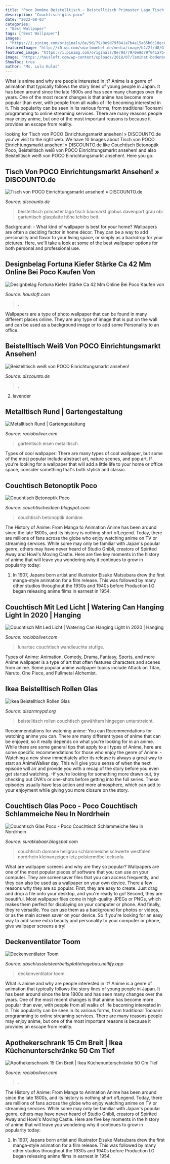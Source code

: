 ```yaml
---
title: "Poco Domäne Beistelltisch ~ Beistelltisch Primaster Lago Tisch Baumarkt Globus Davenport Grau Obi Gartentisch Glasplatte Höhe Tchibo Bett"
description: "Couchtisch glas poco"
date: "2022-08-03"
categories:
- "Best Wallpaper"
tags: ["Best Wallpaper"]
images:
- "https://i.pinimg.com/originals/0e/9d/79/0e9d79f041a7b4a15a65b0c18ec6ce00.png"
featuredImage: "http://i0.wp.com/smartmoebel.de/media/image/b2/2f/d8/G-310-2601-012-RIVA-FREI_0005_850x600.jpg?strip=all"
featured_image: "https://i.pinimg.com/originals/0e/9d/79/0e9d79f041a7b4a15a65b0c18ec6ce00.png"
image: "https://hausloft.com/wp-content/uploads/2018/07/laminat-bodenbelage-gunstig-online-kaufen-poco-mobelhaus-von-poco-domane-laminat-angebot-bild.jpg"
ShowToc: true
author: "Ms. Lulu Kulas"
---
```



What is anime and why are people interested in it?
Anime is a genre of animation that typically follows the story lines of young people in Japan. It has been around since the late 1800s and has seen many changes over the years. One of the most recent changes is that anime has become more popular than ever, with people from all walks of life becoming interested in it. This popularity can be seen in its various forms, from traditional Toonami programming to online streaming services. There are many reasons people may enjoy anime, but one of the most important reasons is because it provides an escape from reality.

	

		
looking for Tisch von POCO Einrichtungsmarkt ansehen! » DISCOUNTO.de you've visit to the right web. We have 10 Images about Tisch von POCO Einrichtungsmarkt ansehen! » DISCOUNTO.de like Couchtisch Betonoptik Poco, Beistelltisch weiß von POCO Einrichtungsmarkt ansehen! and also Beistelltisch weiß von POCO Einrichtungsmarkt ansehen!. Here you go:
		
    
## Tisch Von POCO Einrichtungsmarkt Ansehen! » DISCOUNTO.de

<img loading=lazy src="https://src.discounto.de/pics/Angebote/2019-03/4656235_Primaster-Beistelltisch-Lago-50-cm_detail.jpg" onerror="this.onerror=null;this.src='https://tse3.mm.bing.net/th?id=OIP.mqxSCWHl0JHLeg7QbcmfUAAAAA&amp;pid=15.1';" alt="Tisch von POCO Einrichtungsmarkt ansehen! » DISCOUNTO.de">

_Source: discounto.de_

>beistelltisch primaster lago tisch baumarkt globus davenport grau obi gartentisch glasplatte höhe tchibo bett. 

	

Background: - What kind of wallpaper is best for your home?
Wallpapers are often a deciding factor in home décor. They can be a way to add personality and flavor to your living space, or simply as a backdrop for your pictures. Here, we'll take a look at some of the best wallpaper options for both personal and professional use.

    
## Designbelag Fortuna Kiefer Stärke Ca 42 Mm Online Bei Poco Kaufen Von

<img loading=lazy src="https://hausloft.com/wp-content/uploads/2018/07/laminat-bodenbelage-gunstig-online-kaufen-poco-mobelhaus-von-poco-domane-laminat-angebot-bild.jpg" onerror="this.onerror=null;this.src='https://tse3.mm.bing.net/th?id=OIP.rTgff2duwpL_0TqrJl3qJgHaHs&amp;pid=15.1';" alt="Designbelag Fortuna Kiefer Stärke Ca 42 Mm Online Bei Poco Kaufen von">

_Source: hausloft.com_

>. 

	



Wallpapers are a type of photo wallpaper that can be found in many different places online. They are any type of image that is put on the wall and can be used as a background image or to add some Personality to an office.

    
## Beistelltisch Weiß Von POCO Einrichtungsmarkt Ansehen!

<img loading=lazy src="https://src.discounto.de/pics/Angebote/2020-06/3595343/5878156_Beistelltisch-weiss_original.jpg" onerror="this.onerror=null;this.src='https://tse1.mm.bing.net/th?id=OIP.z6KVu75vA3P36PMqOOmt6AHaF1&amp;pid=15.1';" alt="Beistelltisch weiß von POCO Einrichtungsmarkt ansehen!">

_Source: discounto.de_

>. 

	

2. lavender 

    
## Metalltisch Rund | Gartengestaltung

<img loading=lazy src="http://i0.wp.com/kuehnes-arrangement.de/components/com_virtuemart/shop_image/product/Gartentisch__run_575bb5f5a63e0.jpg?strip=all" onerror="this.onerror=null;this.src='https://tse4.mm.bing.net/th?id=OIP.EhDjZ34RokfyzfrQpocHtAHaHH&amp;pid=15.1';" alt="Metalltisch Rund | Gartengestaltung">

_Source: rocioboliver.com_

>gartentisch eisen metalltisch. 

	

Types of cool wallpaper:
There are many types of cool wallpaper, but some of the most popular include abstract art, nature scenes, and pop art. If you're looking for a wallpaper that will add a little life to your home or office space, consider something that's both stylish and classic.

    
## Couchtisch Betonoptik Poco

<img loading=lazy src="http://dogsenseunleashed.com/wp-content/uploads/2019/01/schon-poco-domane-couchtisch-colin-weiss-506475300-1.jpg" onerror="this.onerror=null;this.src='https://tse4.mm.bing.net/th?id=OIP.grPNkeJPk-fND0bR2veHngHaEv&amp;pid=15.1';" alt="Couchtisch Betonoptik Poco">

_Source: couchtischeideen.blogspot.com_

>couchtisch betonoptik domäne. 

	

The History of Anime: From Manga to Animation
Anime has been around since the late 1800s, and its history is nothing short ofLegend. Today, there are millions of fans across the globe who enjoy watching anime on TV or streaming services. While some may only be familiar with Japan's popular genre, others may have never heard of Studio Ghibli, creators of Spirited Away and Howl's Moving Castle. Here are five key moments in the history of anime that will leave you wondering why it continues to grow in popularity today:
1) In 1907, Japans born artist and illustrator Eisuke Matsubara drew the first manga-style animation for a film release. This was followed by many other studios throughout the 1930s and 1940s before Production I.G began releasing anime films in earnest in 1954.

    
## Couchtisch Mit Led Licht | Watering Can Hanging Light In 2020 | Hanging

<img loading=lazy src="http://i0.wp.com/lunartec.de/nx5902_16.jpg?strip=all" onerror="this.onerror=null;this.src='https://tse3.mm.bing.net/th?id=OIP.fdok-KXRqv0kH_vWIquA2QHaFj&amp;pid=15.1';" alt="Couchtisch Mit Led Licht | Watering Can Hanging Light In 2020 | Hanging">

_Source: rocioboliver.com_

>lunartec couchtisch wandleuchte stufige. 

	

Types of Anime: Animation, Comedy, Drama, Fantasy, Sports, and more
Anime wallpaper is a type of art that often features characters and scenes from anime. Some popular anime wallpaper topics include Attack on Titan, Naruto, One Piece, and Fullmetal Alchemist.

    
## Ikea Beistelltisch Rollen Glas

<img loading=lazy src="https://i.pinimg.com/originals/29/b0/e9/29b0e92c60e276f98e936b760213f2dc.jpg" onerror="this.onerror=null;this.src='https://tse2.mm.bing.net/th?id=OIP.Qe-ZwPsk0aE_cra4iD8DLAHaHa&amp;pid=15.1';" alt="Ikea Beistelltisch Rollen Glas">

_Source: disarmnypd.org_

>beistelltisch rollen couchtisch gewähltem hingegen unterstreicht. 

	

Recommendations for watching anime: You can
Recommendations for watching anime you can. There are many different types of anime that can be enjoyed, so it really depends on what you're looking for in an anime. While there are some general tips that apply to all types of Anime, here are some specific recommendations for those who enjoy the genre of Anime: 
-Watching a new show immediately after its release is always a great way to start an AnimeWalker day. This will give you a sense of when the next episode will air and provide you with a recap of the story before you even get started watching. 
-If you're looking for something more drawn out, try checking out OVA's or one-shots before getting into the full series. These episodes usually have less action and more atmosphere, which can add to your enjoyment while giving you more closure on the story.

    
## Couchtisch Glas Poco - Poco Couchtisch Schlammeiche Neu In Nordrhein

<img loading=lazy src="https://i2.wp.com/www.poco.de/static/media/cache/resolve/cck_plain/static/uploads/images/contentblocks/1581589966.0591--imageFile.jpg.pagespeed.ce.c0xsZ3iFZ5.jpg" onerror="this.onerror=null;this.src='https://tse2.mm.bing.net/th?id=OIP.c0xsZ3iFZ5Zfp_1IuGIHjAHaEv&amp;pid=15.1';" alt="Couchtisch Glas Poco - Poco Couchtisch Schlammeiche Neu In Nordrhein">

_Source: suratkabaar.blogspot.com_

>couchtisch domane hellgrau schlammeiche schwerte westfalen nordrhein kleinanzeigen letz polstermöbel ecksofa. 

	

What are wallpaper screens and why are they so popular?
Wallpapers are one of the most popular pieces of software that you can use on your computer. They are screensaver files that you can access frequently, and they can also be used as a wallpaper on your own device. There a few reasons why they are so popular. First, they are easy to create. Just drag and drop a file onto your desktop, and you're ready to go! Second, they are beautiful. Most wallpaper files come in high-quality JPEGs or PNGs, which makes them perfect for displaying on your computer or phone. And finally, they're versatile. You can use them as a background for photos or videos, or as the main screen saver on your device. So if you're looking for an easy way to add some extra beauty and personality to your computer or phone, give wallpaper screens a try!

    
## Deckenventilator Toom

<img loading=lazy src="https://i.pinimg.com/originals/0e/9d/79/0e9d79f041a7b4a15a65b0c18ec6ce00.png" onerror="this.onerror=null;this.src='https://tse2.mm.bing.net/th?id=OIP.2at6CwMbp0COj6qLT1IS9QHaJQ&amp;pid=15.1';" alt="Deckenventilator Toom">

_Source: abschlussleistearbeitsplattehagebau.netlify.app_

>deckenventilator toom. 

	

What is anime and why are people interested in it?
Anime is a genre of animation that typically follows the story lines of young people in Japan. It has been around since the late 1800s and has seen many changes over the years. One of the most recent changes is that anime has become more popular than ever, with people from all walks of life becoming interested in it. This popularity can be seen in its various forms, from traditional Toonami programming to online streaming services. There are many reasons people may enjoy anime, but one of the most important reasons is because it provides an escape from reality.

    
## Apothekerschrank 15 Cm Breit | Ikea Küchenunterschränke 50 Cm Tief

<img loading=lazy src="http://i0.wp.com/smartmoebel.de/media/image/b2/2f/d8/G-310-2601-012-RIVA-FREI_0005_850x600.jpg?strip=all" onerror="this.onerror=null;this.src='https://tse4.mm.bing.net/th?id=OIP.-IdxdFwfUe8tEoRu_FryQAHaE8&amp;pid=15.1';" alt="Apothekerschrank 15 Cm Breit | Ikea Küchenunterschränke 50 Cm Tief">

_Source: rocioboliver.com_

>. 

	

The History of Anime: From Manga to Animation
Anime has been around since the late 1800s, and its history is nothing short ofLegend. Today, there are millions of fans across the globe who enjoy watching anime on TV or streaming services. While some may only be familiar with Japan's popular genre, others may have never heard of Studio Ghibli, creators of Spirited Away and Howl's Moving Castle. Here are five key moments in the history of anime that will leave you wondering why it continues to grow in popularity today:
1) In 1907, Japans born artist and illustrator Eisuke Matsubara drew the first manga-style animation for a film release. This was followed by many other studios throughout the 1930s and 1940s before Production I.G began releasing anime films in earnest in 1954.

